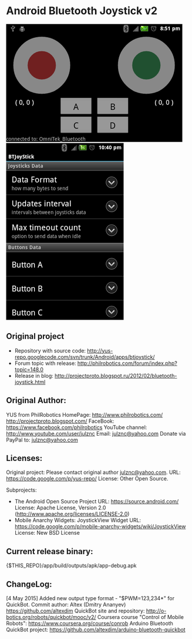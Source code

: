 Android Bluetooth Joystick v2
=============================

![Main screen](/screenshots/main_screen.png?raw=true "Main screen")
![Options menu](/screenshots/options_menu.png?raw=true "Options menu")

Original project
-----------------------------
* Repository with source code: http://yus-repo.googlecode.com/svn/trunk/Android/apps/btjoystick/
* Forum topic with release: http://philrobotics.com/forum/index.php?topic=148.0
* Release in blog: http://projectproto.blogspot.ru/2012/02/bluetooth-joystick.html

Original Author: 
-----------------------------
YUS from PhilRobotics
HomePage:
http://www.philrobotics.com/
http://projectproto.blogspot.com/
FaceBook: https://www.facebook.com/philrobotics
YouTube channel: http://www.youtube.com/user/julznc
Email: julznc@yahoo.com
Donate via PayPal to: julznc@yahoo.com

Licenses:
-----------------------------
Original project: 
Please contact original author julznc@yahoo.com.
URL: https://code.google.com/p/yus-repo/
License: Other Open Source.

Subprojects:
* The Android Open Source Project
URL: https://source.android.com/
License: Apache License, Version 2.0 (http://www.apache.org/licenses/LICENSE-2.0)
* Mobile Anarchy Widgets: JoystickView Widget
URL: https://code.google.com/p/mobile-anarchy-widgets/wiki/JoystickView
License: New BSD License


Current release binary:
-----------------------------
{$THIS_REPO}/app/build/outputs/apk/app-debug.apk

ChangeLog:
-----------------------------
[4 May 2015] Added new output type format - "$PWM=123,234*" for QuickBot.
    Commit author: Altex (Dmitry Ananyev) https://github.com/altexdim
    QuickBot site and repository: http://o-botics.org/robots/quickbot/mooc/v2/
    Coursera course "Control of Mobile Robots": https://www.coursera.org/course/conrob
    Arduino Bluetooth QuickBot project: https://github.com/altexdim/arduino-bluetooth-quickbot
